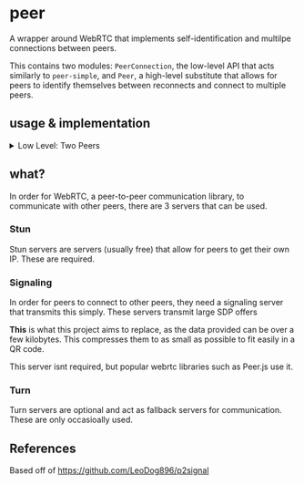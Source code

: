 # peer

A wrapper around WebRTC that implements self-identification and multilpe connections between peers.

This contains two modules: `PeerConnection`, the low-level API that acts similarly to `peer-simple`, and `Peer`, a high-level substitute
that allows for peers to identify themselves between reconnects and connect to multiple peers.
## usage & implementation

<details>
  <summary>Low Level: Two Peers</summary>

  ```ts
  // psuedo sending api: send(key, value). on(key, value => void)

  { // peer 1
    const peer = await createPeerConnection()

    send("description", peer.description)

    on("description", description => {
      await peer.connect(description)
    })
  }

  { // peer 2
    const peer = await createPeerConnection()

    on("description", description => {
      const response = await peer.connect(description);
      send("description", response)
    })
  }
  ```
</details>

## what?

In order for WebRTC, a peer-to-peer communication library, to communicate with other peers, there are 3 servers that can be used.

### Stun
Stun servers are servers (usually free) that allow for peers to get their own IP. These are required.

### Signaling
In order for peers to connect to other peers, they need a signaling server that transmits this simply. These servers transmit large SDP offers

**This** is what this project aims to replace, as the data provided can be over a few kilobytes.
This compresses them to as small as possible to fit easily in a QR code.

This server isnt required, but popular webrtc libraries such as Peer.js use it.

### Turn
Turn servers are optional and act as fallback servers for communication. These are only
occasioally used.

## References

Based off of https://github.com/LeoDog896/p2signal
